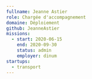 ```yaml
---
fullname: Jeanne Astier
role: Chargée d'accompagnement
domaine: Déploiement
github: JeanneAstier
missions:
  - start: 2020-06-15
    end: 2020-09-30
    status: admin
    employer: dinum
startups:
  - transport
---
```

